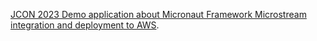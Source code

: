 [JCON 2023 Demo application about Micronaut Framework Microstream integration and deployment to AWS](https://jconeurope2023.sched.com/event/1K3ys).
